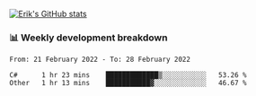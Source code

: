 [![Erik's GitHub stats](https://github-readme-stats.vercel.app/api?username=erik-petrov&theme=nightowl&show_icons=true)](https://github.com/anuraghazra/github-readme-stats)

### 📊 Weekly development breakdown
<!--START_SECTION:waka-->

```text
From: 21 February 2022 - To: 28 February 2022

C#      1 hr 23 mins    █████████████▒░░░░░░░░░░░   53.26 %
Other   1 hr 13 mins    ███████████▓░░░░░░░░░░░░░   46.67 %
```

<!--END_SECTION:waka-->

